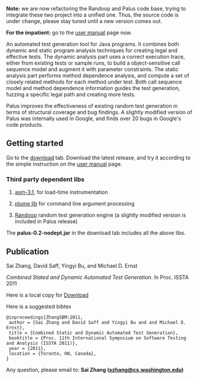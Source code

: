 **Note:** we are now refactoring the Randoop and Palus code base, trying to integrate
these two project into a unified one. Thus, the source code is under change, please stay tuned until a new version comes out.

**For the impatient:** go to the [user manual](http://code.google.com/p/tpalus/wiki/PalusUserManual) page now.

An automated test generation tool for Java programs. It combines both dynamic and static program analysis techniques for creating legal and effective tests. The dynamic analysis part uses a correct execution trace, either from existing tests or sample runs, to build a object-sensitive call sequence model and augment it with parameter constraints. The static analysis part performs method dependence analysis, and compute a set of closely related methods for each method under test. Both call sequence model and method dependence information guides the test generation, fuzzing a specific legal path and creating more tests.

Palus improves the effectiveness of existing random test generation in terms of structural coverage and bug findings. A slightly modified version of Palus was internally used in Google, and finds over 20 bugs in Google's code products.

## Getting started ##

Go to the [download](http://code.google.com/p/tpalus/downloads/list) tab. Download the latest release, and try it according to the simple instruction on the [user manual](http://code.google.com/p/tpalus/wiki/PalusUserManual) page.


### Third party dependent libs ###

1. [asm-3.1](http://forge.ow2.org/projects/asm/), for load-time instrumentation

2. [plume lib](http://code.google.com/p/plume-lib/) for command line argument processing

3. [Randoop](http://code.google.com/p/randoop) random test generation engine (a slightly modified version is included in Palus release)

The **palus-0.2-nodept.jar** in the download tab includes all the above libs.

## Publication ##
Sai Zhang, David Saff, Yingyi Bu, and Michael D. Ernst

_Combined Stated and Dynamic Automated Test Generation_.  In Proc. ISSTA 2011

Here is a local copy for [Download](http://www.cs.washington.edu/homes/mernst/pubs/palus-testgen-issta2011.pdf)

Here is a suggested bibtex

```
@inproceedings{ZhangSBM:2011,
 author = {Sai Zhang and David Saff and Yingyi Bu and and Michael D. Ernst},
 title = {Combined Static and Dynamic Automated Test Generation},
 booktitle = {Proc. 11th International Symposium on Software Testing and Analysis (ISSTA 2011)},
 year = {2011},
 location = {Toronto, ON, Canada},
}
```

Any question, please email to: **Sai Zhang (szhang@cs.washington.edu)**